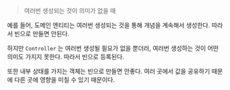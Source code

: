 > 여러번 생성되는 것이 의미가 없을 때
> 

예를 들어, 도메인 엔티티는 여러번 생성되는 것을 통해 개념을 계속해서 생성한다. 따라서 빈으로 만들면 안된다.

하지만 `Controller` 는 여러번 생성될 필요가 없을 뿐더러, 여러번 생성하는 것이 어떤 의미도 가지지 못한다. 따라서 빈으로 등록된다.

또한 내부 상태를 가지는 객체는 빈으로 만들면 안좋다. 여러 곳에서 값을 공유하기 때문에 다른 곳에 영향을 미칠 수 있기 때문이다.